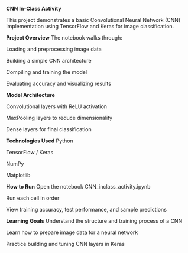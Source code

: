 **CNN In-Class Activity**

This project demonstrates a basic Convolutional Neural Network (CNN) implementation using TensorFlow and Keras for image classification.

**Project Overview**
The notebook walks through:

Loading and preprocessing image data

Building a simple CNN architecture

Compiling and training the model

Evaluating accuracy and visualizing results

**Model Architecture**

Convolutional layers with ReLU activation

MaxPooling layers to reduce dimensionality

Dense layers for final classification

**Technologies Used**
Python

TensorFlow / Keras

NumPy

Matplotlib

**How to Run**
Open the notebook CNN_inclass_activity.ipynb

Run each cell in order

View training accuracy, test performance, and sample predictions

**Learning Goals**
Understand the structure and training process of a CNN

Learn how to prepare image data for a neural network

Practice building and tuning CNN layers in Keras

